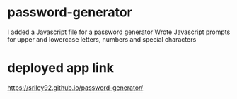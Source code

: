 # password-generator

I added a Javascript file for a password generator
Wrote Javascript prompts for upper and lowercase letters, numbers and special characters

# deployed app link
https://sriley92.github.io/password-generator/
